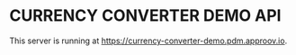 # CURRENCY CONVERTER DEMO API

This server is running at https://currency-converter-demo.pdm.approov.io.
